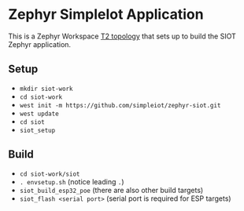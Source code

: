 # Zephyr SimpleIot Application

This is a Zephyr Workspace
[T2 topology](https://docs.zephyrproject.org/latest/develop/west/workspaces.html#t2-star-topology-application-is-the-manifest-repository)
that sets up to build the SIOT Zephyr application.

## Setup

- `mkdir siot-work`
- `cd siot-work`
- `west init -m https://github.com/simpleiot/zephyr-siot.git`
- `west update`
- `cd siot`
- `siot_setup`

## Build

- `cd siot-work/siot`
- `. envsetup.sh` (notice leading `.`)
- `siot_build_esp32_poe` (there are also other build targets)
- `siot_flash <serial port>` (serial port is required for ESP targets)
